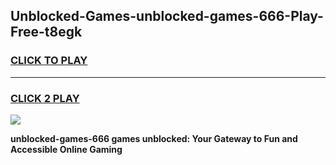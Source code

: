 
## Unblocked-Games-unblocked-games-666-Play-Free-t8egk
<h3>
<a href="https://premium76.site?title=unblocked-games-666&ref=21A">CLICK TO PLAY</a></h3>
<hr>

<h3>
<a href="https://premium76.site?title=unblocked-games-666&ref=21A">CLICK 2 PLAY</a>
  
</h3>

<a href="https://premium76.site?title=unblocked-games-666&ref=21A"><img src="https://clearcache.store/games.png"></a>


**unblocked-games-666 games unblocked: Your Gateway to Fun and Accessible Online Gaming**
